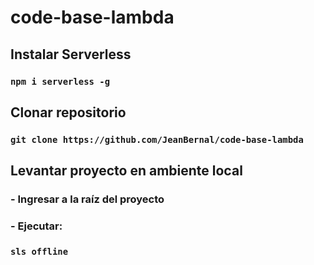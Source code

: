 # code-base-lambda

## Instalar Serverless
### `npm i serverless -g`

## Clonar repositorio
### `git clone https://github.com/JeanBernal/code-base-lambda`

## Levantar proyecto en ambiente local
### - Ingresar a la raíz del proyecto
### - Ejecutar: 
### `sls offline`
